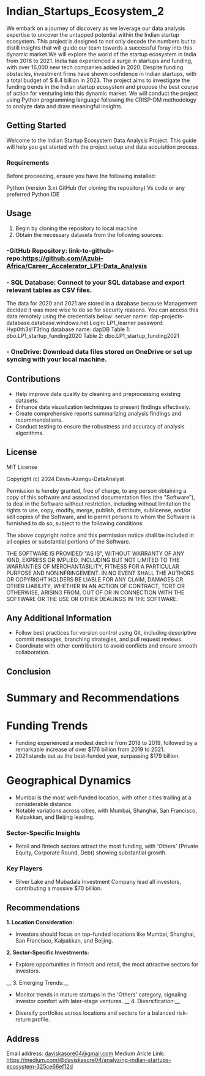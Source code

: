 # Indian_Startups_Ecosystem_2
We embark on a journey of discovery as we leverage our data analysis expertise to uncover the untapped potential within the Indian startup ecosystem. This project is designed to not only decode the numbers but to distill insights that will guide our team towards a successful foray into this dynamic market.We will explore the world of the startup ecosystem in India from 2018 to 2021. India has experienced a surge in startups and funding, with over 16,000 new tech companies added in 2020. Despite funding obstacles, investment firms have shown confidence in Indian startups, with a total budget of $ 8.4 billion in 2023. The project aims to investigate the funding trends in the Indian startup ecosystem and propose the best course of action for venturing into this dynamic market. We will conduct the project using Python programming language following the CRISP-DM methodology to analyze data and draw meaningful insights.

## Getting Started
Welcome to the Indian Startup Ecosystem Data Analysis Project. This guide will help you get started with the project setup and data acquisition process.

### Requirements
Before proceeding, ensure you have the following installed:

Python (version 3.x)
GitHub (for cloning the repository)
Vs code or any preferred Python IDE

## Usage
1. Begin by cloning the repository to local machine.
2.  Obtain the necessary datasets from the following sources:
### -GitHub Repository: link-to-github-repo:https://github.com/Azubi-Africa/Career_Accelerator_LP1-Data_Analysis

### - SQL Database: Connect to your SQL database and export relevant tables as CSV files.

The data for 2020 and 2021 are stored in a database because Management decided it was more wise to do so for security reasons. You can access this data remotely using the credentials below:
server name: dap-projects-database.database.windows.net
Login: LP1_learner
password: Hyp0th3s!$T3$t!ng
database name: dapDB
Table 1: dbo.LP1_startup_funding2020
Table 2: dbo.LP1_startup_funding2021

### - OneDrive: Download data files stored on OneDrive or set up syncing with your local machine.

## Contributions
- Help improve data quality by cleaning and preprocessing existing datasets.
- Enhance data visualization techniques to present findings effectively.
- Create comprehensive reports summarizing analysis findings and recommendations.
- Conduct testing to ensure the robustness and accuracy of analysis algorithms.
## License
MIT License

Copyright (c) 2024 Davis-Azangu-DataAnalyst

Permission is hereby granted, free of charge, to any person obtaining a copy
of this software and associated documentation files (the "Software"), to deal
in the Software without restriction, including without limitation the rights
to use, copy, modify, merge, publish, distribute, sublicense, and/or sell
copies of the Software, and to permit persons to whom the Software is
furnished to do so, subject to the following conditions:

The above copyright notice and this permission notice shall be included in all
copies or substantial portions of the Software.

THE SOFTWARE IS PROVIDED "AS IS", WITHOUT WARRANTY OF ANY KIND, EXPRESS OR
IMPLIED, INCLUDING BUT NOT LIMITED TO THE WARRANTIES OF MERCHANTABILITY,
FITNESS FOR A PARTICULAR PURPOSE AND NONINFRINGEMENT. IN NO EVENT SHALL THE
AUTHORS OR COPYRIGHT HOLDERS BE LIABLE FOR ANY CLAIM, DAMAGES OR OTHER
LIABILITY, WHETHER IN AN ACTION OF CONTRACT, TORT OR OTHERWISE, ARISING FROM,
OUT OF OR IN CONNECTION WITH THE SOFTWARE OR THE USE OR OTHER DEALINGS IN THE
SOFTWARE.

## Any Additional Information
- Follow best practices for version control using Git, including descriptive commit messages, branching strategies, and pull request reviews.
- Coordinate with other contributors to avoid conflicts and ensure smooth collaboration.





## Conclusion
# Summary and Recommendations

# Funding Trends

- Funding experienced a modest decline from 2018 to 2019, followed by a remarkable increase of over $176 billion from 2019 to 2021.
- 2021 stands out as the best-funded year, surpassing $179 billion.

# Geographical Dynamics

- Mumbai is the most well-funded location, with other cities trailing at a considerable distance.
- Notable variations across cities, with Mumbai, Shanghai, San Francisco, Kalpakkan, and Beijing leading.

### __Sector-Specific Insights__ ###

- Retail and fintech sectors attract the most funding, with 'Others' (Private Equity, Corporate Round, Debt) showing substantial growth.

### Key Players ###

- Silver Lake and Mubadala Investment Company lead all investors, contributing a massive $70 billion.


## Recommendations 


__1. Location Consideration:__

- Investors should focus on top-funded locations like Mumbai, Shanghai, San Francisco, Kalpakkan, and Beijing.

__2. Sector-Specific Investments:__

- Explore opportunities in fintech and retail, the most attractive sectors for investors.

__ 3. Emerging Trends:__

- Monitor trends in mature startups in the 'Others' category, signaling investor comfort with later-stage ventures.
__ 4. Diversification:__

- Diversify portfolios across locations and sectors for a balanced risk-return profile.

## Address
Email address: daviskasore04@gmail.com
Medium Aricle Link: https://medium.com/@daviskasore04/analyzing-indian-startups-ecosystem-325ce66ef12d

